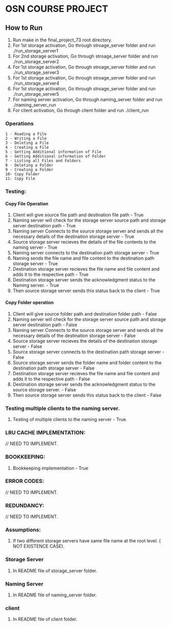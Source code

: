 # OSN COURSE PROJECT 


## How to Run 
1. Run make in the final_project_73 root directory.
2. For 1st storage activation, Go through stroage_server folder and run ./run_storage_server1
3. For 2nd storage activation, Go through stroage_server folder and run ./run_storage_server2
4. For 1st storage activation, Go through stroage_server folder and run ./run_storage_server3
5. For 1st storage activation, Go through stroage_server folder and run ./run_storage_server4
6. For 1st storage activation, Go through stroage_server folder and run ./run_storage_server5
7. For naming server activation, Go through naming_server folder and run ./naming_server_run 
8. For client activation, Go through client folder and run ./client_run 

### Operations 

```
1 - Reading a File
2 - Writing a File
3 - Deleting a File
4 - Creating a File
5 - Getting Additional information of File 
6 - Getting Additional information of Folder
7 - Listing all Files and Folders
8 - Deleting a Folder
9 - Creating a Folder
10- Copy Folder
11- Copy File
``` 

### Testing: 
#### Copy File Operation
1. Client will give source file path and destination file path - True
2. Naming server will check for the storage server source path and storage server destination path - True
3. Naming server Connects to the source storage server and sends all the necessary details of the destination storage server - True
4. Source storage server recieves the details of the file contents to the naming server - True
5. Naming server connects to the destination path storage server - True
6. Naming sends the file name and file content to the destination path storage server - True
7. Destination storage server recieves the file name and file content and adds it to the respective path - True 
8. Destination storage server sends the acknowledgment status to the Naming server. - True 
9. Then source storage server sends this status back to the client - True

#### Copy Folder operation 
1. Client will give source folder path and destination folder path - False
2. Naming server will check for the storage server source path and storage server destination path - False
3. Naming server Connects to the source storage server and sends all the necessary details of the destination storage server - False 
4. Source storage server recieves the details of the destination storage server - False 
5. Source storage server connects to the destination path storage server - False
6. Source storage server sends the folder name and folder content to the destination path storage server - False 
7. Destination storage server recieves the file name and file content and adds it to the respective path - False 
8. Destination storage server sends the acknowledgment status to the source storage server. - False 
9. Then source storage server sends this status back to the client - False

### Testing multiple clients to the naming server. 
1. Testing of multiple clients to the naming server - True.

 ### LRU CACHE IMPLEMENTATION: 
// NEED TO IMPLEMENT. 

### BOOKKEEPING: 
1. Bookkeeping implementation - True

### ERROR CODES: 
// NEED TO IMPLEMENT. 

### REDUNDANCY: 
// NEED TO IMPLEMENT. 

### Assumptions: 
1. If two different storage servers have same file name at the root level. ( NOT EXISTENCE CASE). 


### Storage Server
1. In README file of storage_server folder. 

### Naming Server 
1. In README file of naming_server folder. 

### client 
1. In README file of client folder.


